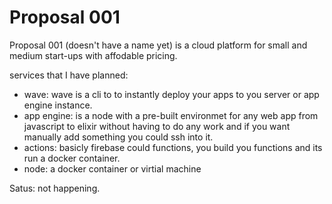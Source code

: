 # Proposal 001

Proposal 001 (doesn't have a name yet) is a cloud platform for small and medium start-ups with affodable pricing.

services that I have planned:
  - wave: wave is a cli to to instantly deploy your apps to you server or app engine instance.
  - app engine: is a node with a pre-built environmet for any web app from javascript to elixir without having to do any work and if you want manually add something you could ssh into it. 
  - actions: basicly firebase could functions, you build you functions and its run a docker container.
  - node: a docker container or virtial machine

Satus: not happening.